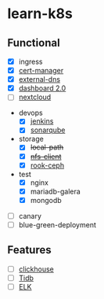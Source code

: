 # learn-k8s

## Functional

- [x] ingress
- [x] [cert-manager](https://cert-manager.io/docs/)
- [x] [external-dns](https://github.com/kubernetes-sigs/external-dns)
- [x] [dashboard 2.0](https://github.com/kubernetes/dashboard)
- [ ] [nextcloud](https://nextcloud.com/)
- devops
  - [x] [jenkins](https://jenkins.io/zh/)
  - [x] [sonarqube](https://www.sonarqube.org/)
- storage
  - [x] ~~local-path~~
  - [x] ~~[nfs-client](https://github.com/kubernetes-incubator/external-storage/tree/master/nfs-client)~~
  - [x] [rook-ceph](https://rook.io/)
- test
  - [x] nginx
  - [x] mariadb-galera
  - [x] mongodb
- [ ] canary
- [ ] blue-green-deployment

## Features

- [ ] [clickhouse](https://clickhouse.yandex/)
- [ ] [Tidb](https://github.com/pingcap/tidb)
- [ ] [ELK](https://www.elastic.co/cn/what-is/elk-stack)
